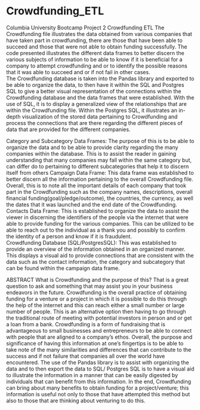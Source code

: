 # Crowdfunding_ETL
Columbia University Bootcamp Project 2
Crowdfunding ETL
  The Crowdfunding file illustrates the data obtained from various companies that have taken part in crowdfunding, there are those that have been able to succeed and those that were not able to obtain funding successfully. The code presented illustrates the different data frames to better discern the various subjects of information to be able to know if it is beneficial for a company to attempt crowdfunding and or to identify the possible reasons that it was able to succeed and or if not fail in other cases.  
The Crowdfunding database is taken into the Pandas library and exported to be able to organize the data, to then have it within the SQL and Postgres SQL to give a better visual representation of the connections within the Crowdfunding database and the data frames that were established. With the use of SQL, it is to display a generalized view of the relationships that are within the Crowdfunding file. Within the Postgres SQL, it illustrates an in-depth visualization of the stored data pertaining to Crowdfunding and process the connections that are there regarding the different pieces of data that are provided for the different companies. 

Category and Subcategory Data Frames:
  The purpose of this is to be able to organize the data and to be able to provide clarity regarding the many companies within the database. This is to assist the reader in gaining understanding that many companies may fall within the same category but, can differ do to pertaining to different subcategories that help it to discern itself from others 
Campaign Data Frame:
  This data frame was established to better discern all the information pertaining to the overall Crowdfunding file. Overall, this is to note all the important details of each company that took part in the Crowdfunding such as the company names, descriptions, overall financial funding(goal/pledge/outcome), the countries, the currency, as well the dates that it was launched and the end date of the Crowdfunding. 
Contacts Data Frame:
 This is established to organize the data to assist the viewer in discerning the identifiers of the people via the internet that were able to provide funding for the various companies. This can be utilized to be able to reach out to the individual as a thank you and possibly to confirm the identity of a person and know if it is fraudulent.  
Crowdfunding Database (SQL/PostgresSQL):
  This was established to provide an overview of the information obtained in an organized manner. This displays a visual aid to provide connections that are consistent with the data such as the contact information, the category and subcategory that can be found within the campaign data frame. 

ABSTRACT 
What is Crowdfunding and the purpose of this? That is a great question to ask and something that may assist you in your business endeavors in the future. Crowdfunding is the overall practice of obtaining funding for a venture or a project in which it is possible to do this through the help of the internet and this can reach either a small number or large number of people. This is an alternative option then having to go through the traditional route of meeting with potential investors in person and or get a loan from a bank. Crowdfunding is a form of fundraising that is advantageous to small businesses and entrepreneurs to be able to connect with people that are aligned to a company’s ethos. Overall, the purpose and significance of having this information at one’s fingertips is to be able to take note of the many similarities and differences that can contribute to the success and if not failure that companies all over the world have encountered. The use of the Pandas library is to assist with organizing the data and to then export the data to SQL/ Postgres SQL is to have a visual aid to illustrate the information in a manner that can be easily digested by individuals that can benefit from this information.  In the end, Crowdfunding can bring about many benefits to obtain funding for a project/venture; this information is useful not only to those that have attempted this method but also to those that are thinking about venturing to do this. 

